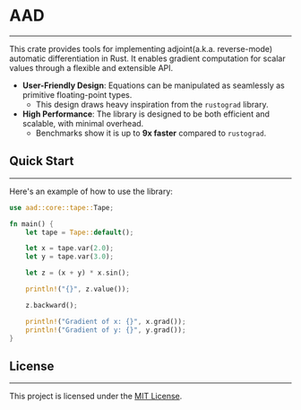 # AAD

---

This crate provides tools for implementing adjoint(a.k.a. reverse-mode) automatic differentiation in Rust. It
enables gradient computation for scalar values through a flexible and extensible API.

- **User-Friendly Design**: Equations can be manipulated as seamlessly as primitive floating-point types.
    - This design draws heavy inspiration from the `rustograd` library.
- **High Performance**: The library is designed to be both efficient and scalable, with minimal overhead.
    - Benchmarks show it is up to **9x faster** compared to `rustograd`.

## Quick Start

---

Here's an example of how to use the library:

```rust
use aad::core::tape::Tape;

fn main() {
    let tape = Tape::default();

    let x = tape.var(2.0);
    let y = tape.var(3.0);

    let z = (x + y) * x.sin();

    println!("{}", z.value());

    z.backward();

    println!("Gradient of x: {}", x.grad());
    println!("Gradient of y: {}", y.grad());
}
```

## License

---

This project is licensed under the [MIT License](LICENSE).

